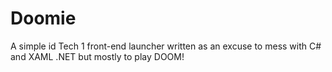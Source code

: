 # Doomie
  A simple id Tech 1 front-end launcher written as an excuse to mess with C# and XAML .NET but mostly to play DOOM!
